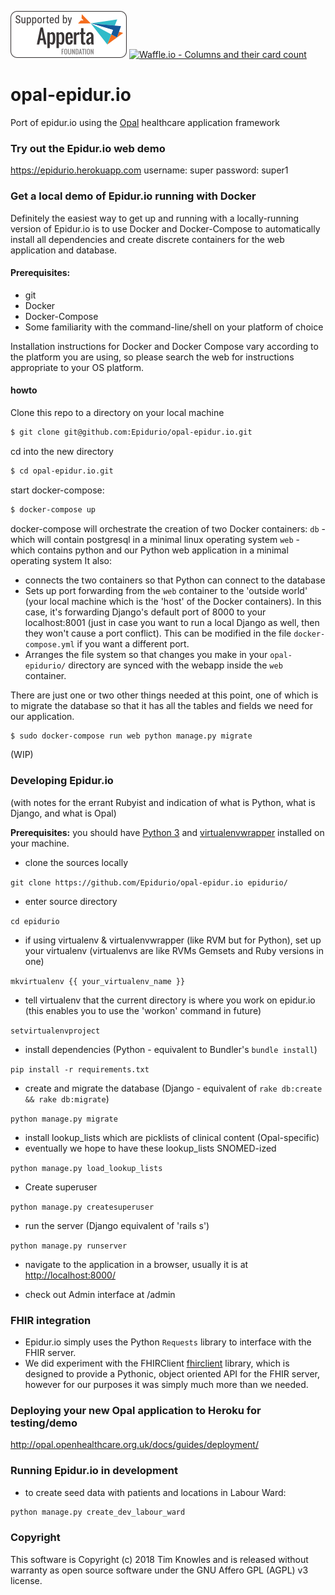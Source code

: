 ![Supported By The Apperta Foundation](https://github.com/AppertaFoundation/apperta-image-assets/blob/master/supported_by_apperta_lores.png)
[![Waffle.io - Columns and their card count](https://badge.waffle.io/Epidurio/epidur.io.svg?columns=all)](https://waffle.io/Epidurio/epidur.io)

# opal-epidur.io
Port of epidur.io using the [Opal](https://github.com/openhealthcare/opal) healthcare application framework

### Try out the Epidur.io web demo
https://epidurio.herokuapp.com
username: super
password: super1

### Get a local demo of Epidur.io running with Docker
Definitely the easiest way to get up and running with a locally-running version of Epidur.io is to use Docker and Docker-Compose to automatically install all dependencies and create discrete containers for the web application and database.

#### Prerequisites:
* git
* Docker
* Docker-Compose
* Some familiarity with the command-line/shell on your platform of choice

Installation instructions for Docker and Docker Compose vary according to the platform you are using, so please search the web for instructions appropriate to your OS platform.

#### howto
Clone this repo to a directory on your local machine
```bash
$ git clone git@github.com:Epidurio/opal-epidur.io.git
```
cd into the new directory
```bash
$ cd opal-epidur.io.git
```
start docker-compose:
```bash
$ docker-compose up
```
docker-compose will orchestrate the creation of two Docker containers:
`db` - which will contain postgresql in a minimal linux operating system
`web` - which contains python and our Python web application in a minimal operating system
It also:
* connects the two containers so that Python can connect to the database
* Sets up port forwarding from the `web` container to the 'outside world' (your local machine which is the 'host' of the Docker containers). In this case, it's forwarding Django's default port of 8000 to your localhost:8001 (just in case you want to run a local Django as well, then they won't cause a port conflict). This can be modified in the file `docker-compose.yml` if you want a different port.
* Arranges the file system so that changes you make in your `opal-epidurio/` directory are synced with the webapp inside the `web` container.

There are just one or two other things needed at this point, one of which is to migrate the database so that it has all the tables and fields we need for our application.
```bash
$ sudo docker-compose run web python manage.py migrate
```

(WIP)

### Developing Epidur.io
(with notes for the errant Rubyist and indication of what is Python, what is Django, and what is Opal)

**Prerequisites:** you should have [Python 3](https://www.python.org/downloads/) and [virtualenvwrapper](https://virtualenvwrapper.readthedocs.io/en/latest/install.html) installed on your machine.

* clone the sources locally

`git clone https://github.com/Epidurio/opal-epidur.io epidurio/`

* enter source directory

`cd epidurio`

* if using virtualenv & virtualenvwrapper (like RVM but for Python), set up your virtualenv (virtualenvs are like RVMs Gemsets and Ruby versions in one)

`mkvirtualenv {{ your_virtualenv_name }}`

* tell virtualenv that the current directory is where you work on epidur.io (this enables you to use the 'workon' command in future)

`setvirtualenvproject`

* install dependencies (Python - equivalent to Bundler's `bundle install`)

`pip install -r requirements.txt`

* create and migrate the database (Django - equivalent of `rake db:create && rake db:migrate`)

`python manage.py migrate`

* install lookup_lists which are picklists of clinical content (Opal-specific)
* eventually we hope to have these lookup_lists SNOMED-ized

`python manage.py load_lookup_lists`

* Create superuser

`python manage.py createsuperuser`

* run the server (Django equivalent of 'rails s')

`python manage.py runserver`

* navigate to the application in a browser, usually it is at [http://localhost:8000/](http://localhost:8000/)

* check out Admin interface at /admin


### FHIR integration
* Epidur.io simply uses the Python `Requests` library to interface with the FHIR server.
* We did experiment with the FHIRClient [fhirclient](https://github.com/smart-on-fhir/client-py) library, which is designed to provide a Pythonic, object oriented API for the FHIR server, however for our purposes it was simply much more than we needed.


### Deploying your new Opal application to Heroku for testing/demo
http://opal.openhealthcare.org.uk/docs/guides/deployment/


### Running Epidur.io in development
* to create seed data with patients and locations in Labour Ward:
```python
python manage.py create_dev_labour_ward
```

### Copyright
This software is Copyright (c) 2018 Tim Knowles and is released without warranty as open source software under the GNU Affero GPL (AGPL) v3 license.
